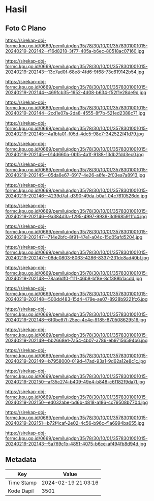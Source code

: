 # Hasil

## Foto C Plano

https://sirekap-obj-formc.kpu.go.id/0669/pemilu/pdpr/35/78/30/10/01/3578301001015-20240219-202142--f16d8218-3f77-405a-b6ec-80518ac07160.jpg

https://sirekap-obj-formc.kpu.go.id/0669/pemilu/pdpr/35/78/30/10/01/3578301001015-20240219-202143--13c7ad0f-68e8-4fd6-9f68-73c619142b54.jpg

https://sirekap-obj-formc.kpu.go.id/0669/pemilu/pdpr/35/78/30/10/01/3578301001015-20240219-202144--469fcb35-1652-4d08-b634-f52f1e28de9d.jpg

https://sirekap-obj-formc.kpu.go.id/0669/pemilu/pdpr/35/78/30/10/01/3578301001015-20240219-202144--2cd1e07a-2da8-4555-8f7b-521ed2388c71.jpg

https://sirekap-obj-formc.kpu.go.id/0669/pemilu/pdpr/35/78/30/10/01/3578301001015-20240219-202145--4a1bfa01-f05d-4dc5-98e7-342522f41d79.jpg

https://sirekap-obj-formc.kpu.go.id/0669/pemilu/pdpr/35/78/30/10/01/3578301001015-20240219-202145--014d660a-0b15-4a1f-9188-13db2fdd3ec0.jpg

https://sirekap-obj-formc.kpu.go.id/0669/pemilu/pdpr/35/78/30/10/01/3578301001015-20240219-202145--05da6e67-6917-4e26-a6fe-2f03ea7a8913.jpg

https://sirekap-obj-formc.kpu.go.id/0669/pemilu/pdpr/35/78/30/10/01/3578301001015-20240219-202146--4239d7af-d390-49da-b0af-04c7610526dd.jpg

https://sirekap-obj-formc.kpu.go.id/0669/pemilu/pdpr/35/78/30/10/01/3578301001015-20240219-202146--9a384d3a-f295-4997-9939-3d9685911fc4.jpg

https://sirekap-obj-formc.kpu.go.id/0669/pemilu/pdpr/35/78/30/10/01/3578301001015-20240219-202147--714e2bfc-8f91-47e1-a04c-15d05afd5204.jpg

https://sirekap-obj-formc.kpu.go.id/0669/pemilu/pdpr/35/78/30/10/01/3578301001015-20240219-202147--08dc0803-8063-4286-8337-231dc8ad40bf.jpg

https://sirekap-obj-formc.kpu.go.id/0669/pemilu/pdpr/35/78/30/10/01/3578301001015-20240219-202148--78aa6df0-f111-46b8-bf8e-8cf388b1acdd.jpg

https://sirekap-obj-formc.kpu.go.id/0669/pemilu/pdpr/35/78/30/10/01/3578301001015-20240219-202148--500dd483-15d4-479e-ae07-8928b9221fc6.jpg

https://sirekap-obj-formc.kpu.go.id/0669/pemilu/pdpr/35/78/30/10/01/3578301001015-20240219-202148--6f0be97f-25ec-4c4e-9185-870508629516.jpg

https://sirekap-obj-formc.kpu.go.id/0669/pemilu/pdpr/35/78/30/10/01/3578301001015-20240219-202149--bb2668e1-7a54-4b07-a786-eb97156594b6.jpg

https://sirekap-obj-formc.kpu.go.id/0669/pemilu/pdpr/35/78/30/10/01/3578301001015-20240219-202149--b7958000-019d-47ad-93a1-9d62a12e8c1c.jpg

https://sirekap-obj-formc.kpu.go.id/0669/pemilu/pdpr/35/78/30/10/01/3578301001015-20240219-202150--af35c274-b409-49e4-b848-c6f182f9da7f.jpg

https://sirekap-obj-formc.kpu.go.id/0669/pemilu/pdpr/35/78/30/10/01/3578301001015-20240219-202150--ed032abe-bd6b-4818-a186-cc79508b7704.jpg

https://sirekap-obj-formc.kpu.go.id/0669/pemilu/pdpr/35/78/30/10/01/3578301001015-20240219-202151--b72f4caf-2e02-4c56-b96c-f1a6994ba655.jpg

https://sirekap-obj-formc.kpu.go.id/0669/pemilu/pdpr/35/78/30/10/01/3578301001015-20240219-202143--5a769c1b-4851-4075-b6ce-af494fb8d94d.jpg


## Metadata

| Key        | Value               |
| ---------- | ------------------- |
| Time Stamp | 2024-02-19 21:03:16 |
| Kode Dapil | 3501                |



